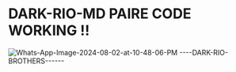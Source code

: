 # DARK-RIO-MD PAIRE CODE WORKING !!
<img src="https://i.ibb.co/9wH9J5j/Whats-App-Image-2024-08-02-at-10-48-06-PM.jpg" alt="Whats-App-Image-2024-08-02-at-10-48-06-PM" border="0"></img>
----DARK-RIO-BROTHERS------
